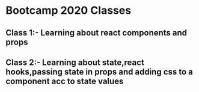 # **Bootcamp 2020 Classes** 

## **Class 1:-** Learning about react components and props

## **Class 2:-** Learning about state,react hooks,passing state in props and adding css to a component acc to state values
